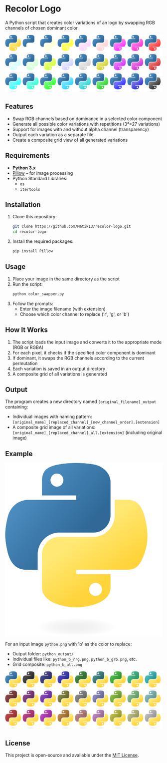 # Recolor Logo

A Python script that creates color variations of an logo by swapping RGB channels of chosen dominant color.

![python_r_all.png](https://github.com/Matik13/recolor-logo/blob/main/python_r_all.png)

## Features

- Swap RGB channels based on dominance in a selected color component
- Generate all possible color variations with repetitions (3³=27 variations)
- Support for images with and without alpha channel (transparency)
- Output each variation as a separate file
- Create a composite grid view of all generated variations

## Requirements

- **Python 3.x**
- [Pillow](https://pypi.org/project/pillow/) – for image processing
- Python Standard Libraries:
  - `os`
  - `itertools`

## Installation

1. Clone this repository:

   ```bash
   git clone https://github.com/Matik13/recolor-logo.git
   cd recolor-logo
   ```

2. Install the required packages:
   ```bash
   pip install Pillow
   ```

## Usage

1. Place your image in the same directory as the script
2. Run the script:
   ```bash
   python color_swapper.py
   ```
3. Follow the prompts:
   - Enter the image filename (with extension)
   - Choose which color channel to replace ('r', 'g', or 'b')

## How It Works

1. The script loads the input image and converts it to the appropriate mode (RGB or RGBA)
2. For each pixel, it checks if the specified color component is dominant
3. If dominant, it swaps the RGB channels according to the current permutation
4. Each variation is saved in an output directory
5. A composite grid of all variations is generated

## Output

The program creates a new directory named `[original_filename]_output` containing:

- Individual images with naming pattern: `[original_name]_[replaced_channel]_[new_channel_order].[extension]`
- A composite grid image of all variations: `[original_name]_[replaced_channel]_all.[extension]` (including original image)

## Example

![python.png](https://github.com/Matik13/recolor-logo/blob/main/python.png)

For an input image `python.png` with 'b' as the color to replace:

- Output folder: `python_output/`
- Individual files like: `python_b_rrg.png`, `python_b_grb.png`, etc.
- Grid composite: `python_b_all.png`

![python_b_all.png](https://github.com/Matik13/recolor-logo/blob/main/python_b_all.png)

## License

This project is open-source and available under the [MIT License](LICENSE).
